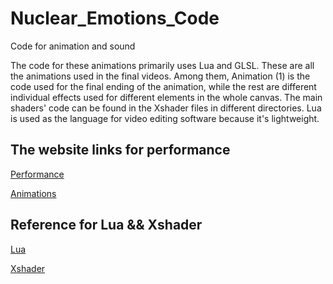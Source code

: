# Nuclear_Emotions_Code
 Code for animation and sound

The code for these animations primarily uses Lua and GLSL. These are all the animations used in the final videos. Among them, Animation (1) is the code used for the final ending of the animation, while the rest are different individual effects used for different elements in the whole canvas. The main shaders' code can be found in the Xshader files in different directories. Lua is used as the language for video editing software because it's lightweight.

## The website links for performance

[Performance](https://vimeo.com/944220333?share=copy)

[Animations](https://vimeo.com/945398313?share=copy)

## Reference for Lua && Xshader

[Lua](https://github.com/openresty/lua-cjson.git)

[Xshader](https://github.com/lord-123/xshader.git)

